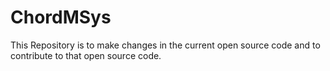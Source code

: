 # ChordMSys
This Repository is to make changes in the current open source code and to contribute to that open source code.
